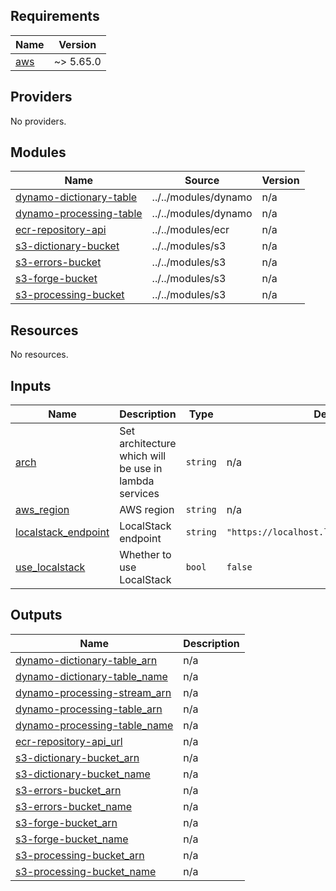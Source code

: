 <!-- BEGIN_TF_DOCS -->
## Requirements

| Name | Version |
|------|---------|
| <a name="requirement_aws"></a> [aws](#requirement\_aws) | ~> 5.65.0 |

## Providers

No providers.

## Modules

| Name | Source | Version |
|------|--------|---------|
| <a name="module_dynamo-dictionary-table"></a> [dynamo-dictionary-table](#module\_dynamo-dictionary-table) | ../../modules/dynamo | n/a |
| <a name="module_dynamo-processing-table"></a> [dynamo-processing-table](#module\_dynamo-processing-table) | ../../modules/dynamo | n/a |
| <a name="module_ecr-repository-api"></a> [ecr-repository-api](#module\_ecr-repository-api) | ../../modules/ecr | n/a |
| <a name="module_s3-dictionary-bucket"></a> [s3-dictionary-bucket](#module\_s3-dictionary-bucket) | ../../modules/s3 | n/a |
| <a name="module_s3-errors-bucket"></a> [s3-errors-bucket](#module\_s3-errors-bucket) | ../../modules/s3 | n/a |
| <a name="module_s3-forge-bucket"></a> [s3-forge-bucket](#module\_s3-forge-bucket) | ../../modules/s3 | n/a |
| <a name="module_s3-processing-bucket"></a> [s3-processing-bucket](#module\_s3-processing-bucket) | ../../modules/s3 | n/a |

## Resources

No resources.

## Inputs

| Name | Description | Type | Default | Required |
|------|-------------|------|---------|:--------:|
| <a name="input_arch"></a> [arch](#input\_arch) | Set architecture which will be use in lambda services | `string` | n/a | yes |
| <a name="input_aws_region"></a> [aws\_region](#input\_aws\_region) | AWS region | `string` | n/a | yes |
| <a name="input_localstack_endpoint"></a> [localstack\_endpoint](#input\_localstack\_endpoint) | LocalStack endpoint | `string` | `"https://localhost.localstack.cloud:4566"` | no |
| <a name="input_use_localstack"></a> [use\_localstack](#input\_use\_localstack) | Whether to use LocalStack | `bool` | `false` | no |

## Outputs

| Name | Description |
|------|-------------|
| <a name="output_dynamo-dictionary-table_arn"></a> [dynamo-dictionary-table\_arn](#output\_dynamo-dictionary-table\_arn) | n/a |
| <a name="output_dynamo-dictionary-table_name"></a> [dynamo-dictionary-table\_name](#output\_dynamo-dictionary-table\_name) | n/a |
| <a name="output_dynamo-processing-stream_arn"></a> [dynamo-processing-stream\_arn](#output\_dynamo-processing-stream\_arn) | n/a |
| <a name="output_dynamo-processing-table_arn"></a> [dynamo-processing-table\_arn](#output\_dynamo-processing-table\_arn) | n/a |
| <a name="output_dynamo-processing-table_name"></a> [dynamo-processing-table\_name](#output\_dynamo-processing-table\_name) | n/a |
| <a name="output_ecr-repository-api_url"></a> [ecr-repository-api\_url](#output\_ecr-repository-api\_url) | n/a |
| <a name="output_s3-dictionary-bucket_arn"></a> [s3-dictionary-bucket\_arn](#output\_s3-dictionary-bucket\_arn) | n/a |
| <a name="output_s3-dictionary-bucket_name"></a> [s3-dictionary-bucket\_name](#output\_s3-dictionary-bucket\_name) | n/a |
| <a name="output_s3-errors-bucket_arn"></a> [s3-errors-bucket\_arn](#output\_s3-errors-bucket\_arn) | n/a |
| <a name="output_s3-errors-bucket_name"></a> [s3-errors-bucket\_name](#output\_s3-errors-bucket\_name) | n/a |
| <a name="output_s3-forge-bucket_arn"></a> [s3-forge-bucket\_arn](#output\_s3-forge-bucket\_arn) | n/a |
| <a name="output_s3-forge-bucket_name"></a> [s3-forge-bucket\_name](#output\_s3-forge-bucket\_name) | n/a |
| <a name="output_s3-processing-bucket_arn"></a> [s3-processing-bucket\_arn](#output\_s3-processing-bucket\_arn) | n/a |
| <a name="output_s3-processing-bucket_name"></a> [s3-processing-bucket\_name](#output\_s3-processing-bucket\_name) | n/a |
<!-- END_TF_DOCS -->